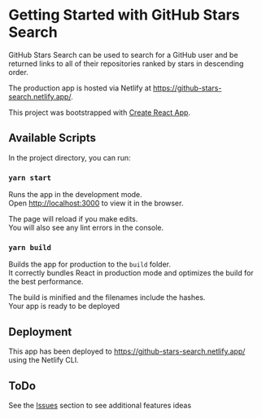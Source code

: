 # Getting Started with GitHub Stars Search

GitHub Stars Search can be used to search for a GitHub user and be returned links to all of their repositories ranked by stars in descending order.

The production app is hosted via Netlify at https://github-stars-search.netlify.app/.

This project was bootstrapped with [Create React App](https://github.com/facebook/create-react-app).

## Available Scripts

In the project directory, you can run:

### `yarn start`

Runs the app in the development mode.\
Open [http://localhost:3000](http://localhost:3000) to view it in the browser.

The page will reload if you make edits.\
You will also see any lint errors in the console.


### `yarn build`

Builds the app for production to the `build` folder.\
It correctly bundles React in production mode and optimizes the build for the best performance.

The build is minified and the filenames include the hashes.\
Your app is ready to be deployed

## Deployment

This app has been deployed to https://github-stars-search.netlify.app/ using the Netlify CLI.

## ToDo
See the [Issues](https://github.com/shane-moore/github-stars-search/issues) section to see additional features ideas

